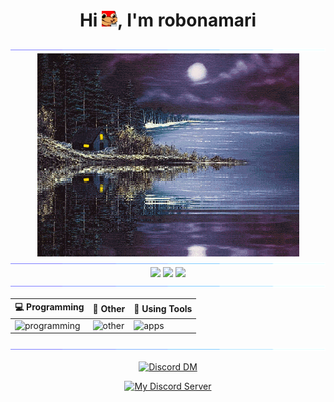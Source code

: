 <h1 align="center">Hi <img src="content/emojis/knuckles_coffee.gif" alt="اردک قهوه" width="25" height="25"/>, I'm robonamari</h1>

<div>
<img src="content/gifs/Color_bar.gif">

<div align="center">
<img align="center" src="content/gifs/cabin.gif" alt="کلبه" width="419" height="325"/>
</div>

<img src="content/gifs/Color_bar.gif">

<div align="center">

  <img src="https://github-readme-stats.vercel.app/api?username=robonamari&theme=transparent"/>
  <img src="https://github-readme-stats.vercel.app/api/top-langs/?username=robonamari&theme=transparent"/>
  <img src="https://github-profile-trophy.vercel.app/?username=robonamari&theme=onedark&no-bg=true&no-frame=true"/>

</div>

<img src="content/gifs/Color_bar.gif">

<div align="center">

| 💻 Programming | 🔎 Other | 🧰 Using Tools |
| ----------- | ----------- | ----------- |
| ![programming](https://skillicons.dev/icons?i=py,html,css,nodejs) | ![other](https://skillicons.dev/icons?i=wordpress,sqlite,bots,md) | ![apps](https://skillicons.dev/icons?i=github,discord,powershell,vscode,cloudflare,workers,windows)
</div>

<img src="content/gifs/Color_bar.gif">
</div>

<div align="center">

[![Discord DM](https://discord.c99.nl/widget/theme-3/905561025829548113.png)](https://discordapp.com/users/905561025829548113)

[![My Discord Server](https://discord.com/api/guilds/1044595742259556373/widget.png?style=banner2)](https://discord.gg/XEpFbnqrTq)

</div>
